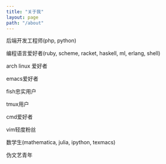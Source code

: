 ```yaml
---
title: "关于我"
layout: page
path: "/about"
---
```


后端开发工程师(php, python)

编程语言爱好者(ruby, scheme, racket, haskell, ml, erlang, shell)

arch linux 爱好者

emacs爱好者

fish忠实用户

tmux用户

cmd爱好者

vim轻度粉丝

数学生(mathematica, julia, ipython, texmacs)

伪文艺青年
